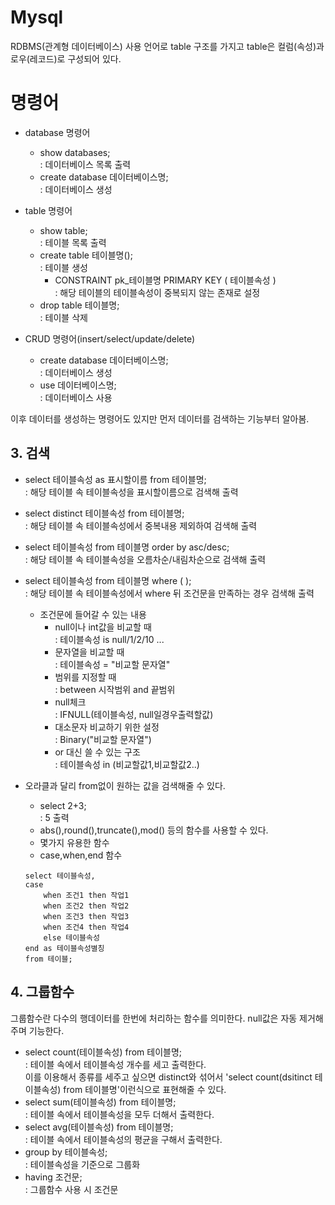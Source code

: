 # Mysql
RDBMS(관계형 데이터베이스) 사용 언어로 table 구조를 가지고 table은 컬럼(속성)과 로우(레코드)로 구성되어 있다.

# 명령어
- database 명령어
    - show databases;   
    : 데이터베이스 목록 출력
    - create database 데이터베이스명;   
    : 데이터베이스 생성
- table 명령어
    - show table;   
    : 테이블 목록 출력  
    - create table 테이블명();  
    : 테이블 생성   
        - CONSTRAINT pk_테이블명 PRIMARY KEY ( 테이블속성 )     
        : 해당 테이블의 테이블속성이 중복되지 않는 존재로 설정
    - drop table 테이블명;  
    : 테이블 삭제   
    
- CRUD 명령어(insert/select/update/delete)
    - create database 데이터베이스명;   
    : 데이터베이스 생성
    - use 데이터베이스명;   
    : 데이터베이스 사용

이후 데이터를 생성하는 명령어도 있지만 먼저 데이터를 검색하는 기능부터 알아봄.

## 3. 검색
- select 테이블속성 as 표시할이름 from 테이블명;    
: 해당 테이블 속 테이블속성을 표시할이름으로 검색해 출력    
- select distinct 테이블속성 from 테이블명;     
: 해당 테이블 속 테이블속성에서 중복내용 제외하여 검색해 출력   
- select 테이블속성 from 테이블명 order by asc/desc;    
: 해당 테이블 속 테이블속성을 오름차순/내림차순으로 검색해 출력
- select 테이블속성 from 테이블명 where ( );    
: 해당 테이블 속 테이블속성에서 where 뒤 조건문을 만족하는 경우 검색해 출력     
    - 조건문에 들어갈 수 있는 내용  
        - null이나 int값을 비교할 때    
        : 테이블속성 is null/1/2/10 ... 
        - 문자열을 비교할 때    
        : 테이블속성 = "비교할 문자열"  
        - 범위를 지정할 때  
        : between 시작범위 and 끝범위
        - null체크  
        : IFNULL(테이블속성, null일경우출력할값)    
        - 대소문자 비교하기 위한 설정   
        : Binary("비교할 문자열")   
        - or 대신 쓸 수 있는 구조   
        : 테이블속성 in (비교할값1,비교할값2..)

- 오라클과 달리 from없이 원하는 값을 검색해줄 수 있다.
    - select 2+3;    
    : 5 출력
    - abs(),round(),truncate(),mod() 등의 함수를 사용할 수 있다.
    - 몇가지 유용한 함수
    - case,when,end 함수     
    ```
    select 테이블속성,
	case
		when 조건1 then 작업1
		when 조건2 then 작업2
		when 조건3 then 작업3
		when 조건4 then 작업4
		else 테이블속성
	end as 테이블속성별칭
    from 테이블;
    ```
## 4. 그룹함수
그룹함수란 다수의 행데이터를 한번에 처리하는 함수를 의미한다. null값은 자동 제거해주며 기능한다.
- select count(테이블속성) from 테이블명;    
: 테이블 속에서 테이블속성 개수를 세고 출력한다.     
이를 이용해서 종류를 세주고 싶으면 distinct와 섞어서 'select count(dsitinct 테이블속성) from 테이블명'이런식으로 표현해줄 수 있다.
- select sum(테이블속성) from 테이블명;    
: 테이블 속에서 테이블속성을 모두 더해서 출력한다.
- select avg(테이블속성) from 테이블명;     
: 테이블 속에서 테이블속성의 평균을 구해서 출력한다.
- group by 테이블속성;      
: 테이블속성을 기준으로 그룹화
- having 조건문;      
: 그룹함수 사용 시 조건문